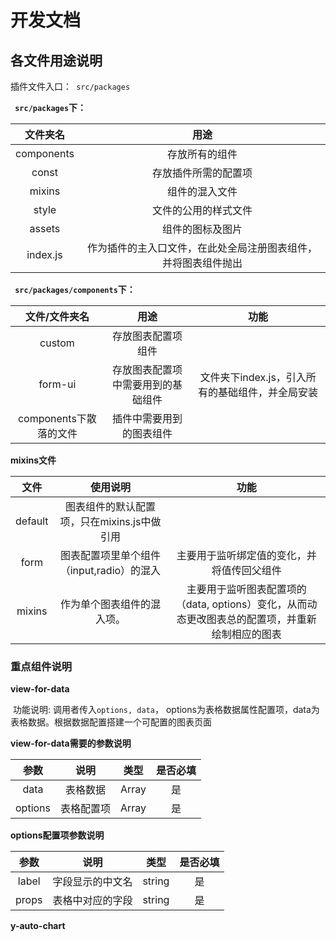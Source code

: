 # 开发文档

## 	

## 	各文件用途说明  



插件文件入口：` src/packages`

**` src/packages`下：**

|  文件夹名  |                             用途                             |
| :--------: | :----------------------------------------------------------: |
| components |                        存放所有的组件                        |
|   const    |                     存放插件所需的配置项                     |
|   mixins   |                        组件的混入文件                        |
|   style    |                     文件的公用的样式文件                     |
|   assets   |                       组件的图标及图片                       |
|  index.js  | 作为插件的主入口文件，在此处全局注册图表组件，并将图表组件抛出 |

**` src/packages/components`下：**

|     文件/文件夹名      |                用途                |                       功能                       |
| :--------------------: | :--------------------------------: | :----------------------------------------------: |
|         custom         |         存放图表配置项组件         |                                                  |
|        form-ui         | 存放图表配置项中需要用到的基础组件 | 文件夹下index.js，引入所有的基础组件，并全局安装 |
| components下散落的文件 |      插件中需要用到的图表组件      |                                                  |

**mixins文件**

|  文件   |                  使用说明                   |                             功能                             |
| :-----: | :-----------------------------------------: | :----------------------------------------------------------: |
| default | 图表组件的默认配置项，只在mixins.js中做引用 |                                                              |
|  form   |  图表配置项里单个组件（input,radio）的混入  |          主要用于监听绑定值的变化，并将值传回父组件          |
| mixins  |         作为单个图表组件的混入项。          | 主要用于监听图表配置项的（data, options）变化，从而动态更改图表总的配置项，并重新绘制相应的图表 |

### 重点组件说明

**view-for-data**

​	功能说明:  调用者传入`options, data`， options为表格数据属性配置项，data为表格数据。根据数据配置搭建一个可配置的图表页面



**view-for-data需要的参数说明**

|  参数   |    说明    | 类型  | 是否必填 |
| :-----: | :--------: | :---: | :------: |
|  data   |  表格数据  | Array |    是    |
| options | 表格配置项 | Array |    是    |

**options配置项参数说明**

| 参数  |       说明       |  类型  | 是否必填 |
| :---: | :--------------: | :----: | :------: |
| label | 字段显示的中文名 | string |    是    |
| props | 表格中对应的字段 | string |    是    |





**y-auto-chart**
